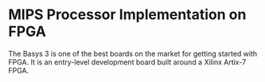 # MIPS Processor Implementation on FPGA
The Basys 3 is one of the best boards on the market for getting started with FPGA. It is an entry-level development board built around a Xilinx Artix-7 FPGA.


